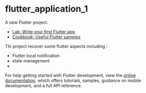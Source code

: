 # flutter_application_1

A new Flutter project.
- [Lab: Write your first Flutter app](https://docs.flutter.dev/get-started/codelab)
- [Cookbook: Useful Flutter samples](https://docs.flutter.dev/cookbook)

Thi project recover some flutter aspects including :
 - Flutter local notification
 - state management
 - 

For help getting started with Flutter development, view the
[online documentation](https://docs.flutter.dev/), which offers tutorials,
samples, guidance on mobile development, and a full API reference.
